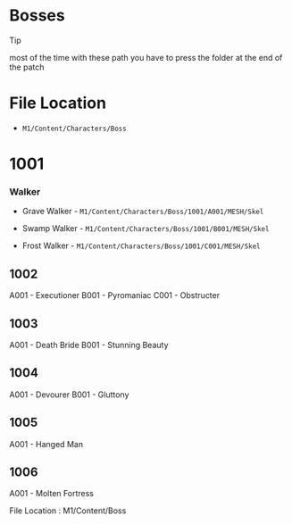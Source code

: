 # Bosses 


>[!TIP]
> most of the time with these path you have to press the folder at the end of the patch 
>
>
>


# File Location 


* `M1/Content/Characters/Boss`


# 1001 
### Walker 

- Grave Walker - `M1/Content/Characters/Boss/1001/A001/MESH/Skel`


- Swamp Walker - `M1/Content/Characters/Boss/1001/B001/MESH/Skel`


- Frost Walker - `M1/Content/Characters/Boss/1001/C001/MESH/Skel`




1002 
-----
A001 - Executioner 
B001 - Pyromaniac
C001 - Obstructer 


1003 
-----
A001 - Death Bride 
B001 - Stunning Beauty 


1004 
-----
A001 - Devourer
B001 - Gluttony 


1005
-----
A001 - Hanged Man


1006
-----
A001 - Molten Fortress 


File Location : M1/Content/Boss
